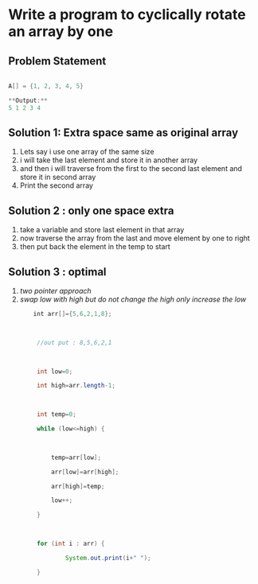 # Write a program to cyclically rotate an array by one

## Problem Statement
```java

A[] = {1, 2, 3, 4, 5}

**Output:**
5 1 2 3 4

```

 
## Solution 1:  Extra space same as original array
1. Lets say i use one array of the same size 
2. i will take the last element and store it in another array 
3. and then i will traverse from the first to the second last element and store it in second array
4. Print the second array


## Solution 2 : only one space extra 
1. take a variable and store last element in that array
2. now traverse the array from the last and move element by one to right
3. then put back the element in the temp to start


## Solution 3 : optimal 
1. *two pointer approach*
2. *swap low with high but do not change the high only increase the low*

```java
       int arr[]={5,6,2,1,8};

  

        //out put : 8,5,6,2,1

  

        int low=0;

        int high=arr.length-1;

  

        int temp=0;

        while (low<=high) {

  

            temp=arr[low];

            arr[low]=arr[high];

            arr[high]=temp;

            low++;

        }

  

        for (int i : arr) {

                System.out.print(i+" ");

        }

```